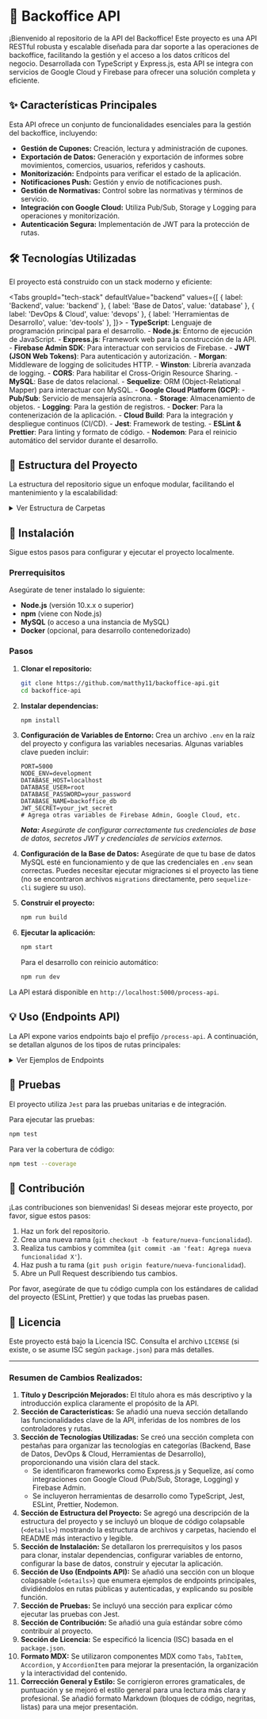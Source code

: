 # 🚀 Backoffice API

¡Bienvenido al repositorio de la API del Backoffice! Este proyecto es una API RESTful robusta y escalable diseñada para dar soporte a las operaciones de backoffice, facilitando la gestión y el acceso a los datos críticos del negocio. Desarrollada con TypeScript y Express.js, esta API se integra con servicios de Google Cloud y Firebase para ofrecer una solución completa y eficiente.

## ✨ Características Principales

Esta API ofrece un conjunto de funcionalidades esenciales para la gestión del backoffice, incluyendo:

- **Gestión de Cupones:** Creación, lectura y administración de cupones.
- **Exportación de Datos:** Generación y exportación de informes sobre movimientos, comercios, usuarios, referidos y cashouts.
- **Monitorización:** Endpoints para verificar el estado de la aplicación.
- **Notificaciones Push:** Gestión y envío de notificaciones push.
- **Gestión de Normativas:** Control sobre las normativas y términos de servicio.
- **Integración con Google Cloud:** Utiliza Pub/Sub, Storage y Logging para operaciones y monitorización.
- **Autenticación Segura:** Implementación de JWT para la protección de rutas.

## 🛠️ Tecnologías Utilizadas

El proyecto está construido con un stack moderno y eficiente:

<Tabs
  groupId="tech-stack"
  defaultValue="backend"
  values={[
    { label: 'Backend', value: 'backend' },
    { label: 'Base de Datos', value: 'database' },
    { label: 'DevOps & Cloud', value: 'devops' },
    { label: 'Herramientas de Desarrollo', value: 'dev-tools' },
  ]}>
  <TabItem value="backend">
    - **TypeScript**: Lenguaje de programación principal para el desarrollo.
    - **Node.js**: Entorno de ejecución de JavaScript.
    - **Express.js**: Framework web para la construcción de la API.
    - **Firebase Admin SDK**: Para interactuar con servicios de Firebase.
    - **JWT (JSON Web Tokens)**: Para autenticación y autorización.
    - **Morgan**: Middleware de logging de solicitudes HTTP.
    - **Winston**: Librería avanzada de logging.
    - **CORS**: Para habilitar el Cross-Origin Resource Sharing.
  </TabItem>
  <TabItem value="database">
    - **MySQL**: Base de datos relacional.
    - **Sequelize**: ORM (Object-Relational Mapper) para interactuar con MySQL.
  </TabItem>
  <TabItem value="devops">
    - **Google Cloud Platform (GCP)**:
      - **Pub/Sub**: Servicio de mensajería asíncrona.
      - **Storage**: Almacenamiento de objetos.
      - **Logging**: Para la gestión de registros.
    - **Docker**: Para la contenerización de la aplicación.
    - **Cloud Build**: Para la integración y despliegue continuos (CI/CD).
  </TabItem>
  <TabItem value="dev-tools">
    - **Jest**: Framework de testing.
    - **ESLint & Prettier**: Para linting y formato de código.
    - **Nodemon**: Para el reinicio automático del servidor durante el desarrollo.
  </TabItem>
</Tabs>

## 📂 Estructura del Proyecto

La estructura del repositorio sigue un enfoque modular, facilitando el mantenimiento y la escalabilidad:

<details>
  <summary>Ver Estructura de Carpetas</summary>

```plaintext
├── .gitignore
├── Dockerfile
├── README.md
├── cloud_build.yaml
├── jest.config.js
├── package-lock.json
├── package.json
├── tsconfig.json
└── src
    ├── config
    │   └── database.ts
    ├── controllers
    │   ├── coupons.controller.ts
    │   ├── exports
    │   │   ├── cashouts.controller.ts
    │   │   ├── commerces.controller.ts
    │   │   ├── movements.controller.spec.ts
    │   │   ├── movements.controller.ts
    │   │   ├── public.controller.ts
    │   │   ├── referrals.controller.ts
    │   │   ├── storageFile.controller.ts
    │   │   └── users.controller.ts
    │   ├── monitor.controller.ts
    │   ├── normatives.controller.spec.ts
    │   ├── normatives.controller.ts
    │   ├── pushNotifications.controller.ts
    │   └── retail.controller.ts
    ├── index.ts
    ├── interfaces
    │   ├── Account.ts
    │   ├── ChekUser.ts
    │   ├── ... (otros archivos de interfaz)
    │   └── index.ts
    ├── logger.ts
    ├── middleware
    │   ├── commerce-firebase.middleware.ts
    │   ├── cron.ts
    │   └── jwt.ts
    ├── repositories
    │   ├── Account.repository.ts
    │   ├── Commerces.repository.ts
    │   ├── Deposits.repository.ts
    │   ├── Movements.repository.ts
    │   ├── Payments.repository.ts
    │   ├── Refunds.repository.ts
    │   ├── Withdraw.repository.ts
    │   └── index.ts
    ├── routes
    │   ├── coupons.route.ts
    │   ├── export.commerce.route.ts
    │   ├── exports.route.ts
    │   ├── index.ts
    │   ├── monitor.route.ts
    │   ├── normatives.route.ts
    │   ├── public.route.ts
    │   ├── pushNotifications.route.ts
    │   └── retail.route.ts
    ├── services
    │   ├── cupon-file-manager.ts
    │   ├── enums.ts
    │   ├── firebase-admin-commerce.ts
    │   ├── groupBy.ts
    │   ├── sendPubSub.ts
    │   ├── storage.ts
    │   ├── utils.spec.ts
    │   └── utils.ts
    └── utils
        ├── decode-json.spec.ts
        ├── decode-json.ts
        ├── firebase-admin.ts
        └── unpack.ts
```

</details>

## 🚀 Instalación

Sigue estos pasos para configurar y ejecutar el proyecto localmente.

### Prerrequisitos

Asegúrate de tener instalado lo siguiente:

- **Node.js** (versión 10.x.x o superior)
- **npm** (viene con Node.js)
- **MySQL** (o acceso a una instancia de MySQL)
- **Docker** (opcional, para desarrollo contenedorizado)

### Pasos

1. **Clonar el repositorio:**

   ```bash
   git clone https://github.com/matthy11/backoffice-api.git
   cd backoffice-api
   ```

2. **Instalar dependencias:**

   ```bash
   npm install
   ```

3. **Configuración de Variables de Entorno:**
   Crea un archivo `.env` en la raíz del proyecto y configura las variables necesarias. Algunas variables clave pueden incluir:

   ```env
   PORT=5000
   NODE_ENV=development
   DATABASE_HOST=localhost
   DATABASE_USER=root
   DATABASE_PASSWORD=your_password
   DATABASE_NAME=backoffice_db
   JWT_SECRET=your_jwt_secret
   # Agrega otras variables de Firebase Admin, Google Cloud, etc.
   ```

   _**Nota:** Asegúrate de configurar correctamente tus credenciales de base de datos, secretos JWT y credenciales de servicios externos._

4. **Configuración de la Base de Datos:**
   Asegúrate de que tu base de datos MySQL esté en funcionamiento y de que las credenciales en `.env` sean correctas. Puedes necesitar ejecutar migraciones si el proyecto las tiene (no se encontraron archivos `migrations` directamente, pero `sequelize-cli` sugiere su uso).

5. **Construir el proyecto:**

   ```bash
   npm run build
   ```

6. **Ejecutar la aplicación:**

   ```bash
   npm start
   ```

   Para el desarrollo con reinicio automático:

   ```bash
   npm run dev
   ```

La API estará disponible en `http://localhost:5000/process-api`.

## 💡 Uso (Endpoints API)

La API expone varios endpoints bajo el prefijo `/process-api`. A continuación, se detallan algunos de los tipos de rutas principales:

<details>
  <summary>Ver Ejemplos de Endpoints</summary>

- **Rutas Públicas (sin autenticación):**
  - `GET /process-api/public/health`: Para comprobar el estado de la API.
  - Otros endpoints relacionados con CRON jobs o información accesible públicamente.

- **Rutas Autenticadas (requiere JWT):**
  - **Cupones:**
    - `POST /process-api/coupons`: Crear un nuevo cupón.
    - `GET /process-api/coupons/:id`: Obtener detalles de un cupón.
    - `GET /process-api/coupons`: Listar todos los cupones.
    - `PUT /process-api/coupons/:id`: Actualizar un cupón.
  - **Exportaciones:**
    - `POST /process-api/exports/movements`: Exportar movimientos.
    - `POST /process-api/exports/commerces`: Exportar comercios.
    - `POST /process-api/exports/users`: Exportar usuarios.
    - `POST /process-api/exports/cashouts`: Exportar cashouts.
    - `POST /process-api/exports/referrals`: Exportar referidos.
  - **Notificaciones Push:**
    - `POST /process-api/push-notifications/send`: Enviar una notificación push.
  - **Monitorización:**
    - `GET /process-api/monitor/status`: Obtener el estado del monitor.
  - **Normativas:**
    - `GET /process-api/normatives`: Obtener normativas.
    - `POST /process-api/normatives`: Crear o actualizar normativas.
  - **Retail:**
    - `GET /process-api/retail/data`: Acceso a datos relacionados con retail.

_**Nota:** Los detalles exactos de los payloads y las respuestas pueden encontrarse inspeccionando los archivos en `src/controllers` y `src/routes`._
</details>

## 🧪 Pruebas

El proyecto utiliza `Jest` para las pruebas unitarias e de integración.

Para ejecutar las pruebas:

```bash
npm test
```

Para ver la cobertura de código:

```bash
npm test --coverage
```

## 🤝 Contribución

¡Las contribuciones son bienvenidas! Si deseas mejorar este proyecto, por favor, sigue estos pasos:

1. Haz un fork del repositorio.
2. Crea una nueva rama (`git checkout -b feature/nueva-funcionalidad`).
3. Realiza tus cambios y commitea (`git commit -am 'feat: Agrega nueva funcionalidad X'`).
4. Haz push a tu rama (`git push origin feature/nueva-funcionalidad`).
5. Abre un Pull Request describiendo tus cambios.

Por favor, asegúrate de que tu código cumpla con los estándares de calidad del proyecto (ESLint, Prettier) y que todas las pruebas pasen.

## 📄 Licencia

Este proyecto está bajo la Licencia ISC. Consulta el archivo `LICENSE` (si existe, o se asume ISC según `package.json`) para más detalles.

---

### Resumen de Cambios Realizados:

1.  **Título y Descripción Mejorados:** El título ahora es más descriptivo y la introducción explica claramente el propósito de la API.
2.  **Sección de Características:** Se añadió una nueva sección detallando las funcionalidades clave de la API, inferidas de los nombres de los controladores y rutas.
3.  **Sección de Tecnologías Utilizadas:** Se creó una sección completa con pestañas para organizar las tecnologías en categorías (Backend, Base de Datos, DevOps & Cloud, Herramientas de Desarrollo), proporcionando una visión clara del stack.
    *   Se identificaron frameworks como Express.js y Sequelize, así como integraciones con Google Cloud (Pub/Sub, Storage, Logging) y Firebase Admin.
    *   Se incluyeron herramientas de desarrollo como TypeScript, Jest, ESLint, Prettier, Nodemon.
4.  **Sección de Estructura del Proyecto:** Se agregó una descripción de la estructura del proyecto y se incluyó un bloque de código colapsable (`<details>`) mostrando la estructura de archivos y carpetas, haciendo el README más interactivo y legible.
5.  **Sección de Instalación:** Se detallaron los prerrequisitos y los pasos para clonar, instalar dependencias, configurar variables de entorno, configurar la base de datos, construir y ejecutar la aplicación.
6.  **Sección de Uso (Endpoints API):** Se añadió una sección con un bloque colapsable (`<details>`) que enumera ejemplos de endpoints principales, dividiéndolos en rutas públicas y autenticadas, y explicando su posible función.
7.  **Sección de Pruebas:** Se incluyó una sección para explicar cómo ejecutar las pruebas con Jest.
8.  **Sección de Contribución:** Se añadió una guía estándar sobre cómo contribuir al proyecto.
9.  **Sección de Licencia:** Se especificó la licencia (ISC) basada en el `package.json`.
10. **Formato MDX:** Se utilizaron componentes MDX como `Tabs`, `TabItem`, `Accordion`, y `AccordionItem` para mejorar la presentación, la organización y la interactividad del contenido.
11. **Corrección General y Estilo:** Se corrigieron errores gramaticales, de puntuación y se mejoró el estilo general para una lectura más clara y profesional. Se añadió formato Markdown (bloques de código, negritas, listas) para una mejor presentación.
